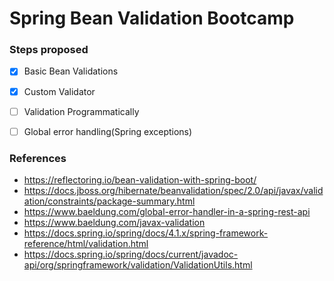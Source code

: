 # Spring Bean Validation Bootcamp

### Steps proposed
* [x] Basic Bean Validations

* [x] Custom Validator

* [ ] Validation Programmatically  

* [ ] Global error handling(Spring exceptions)

### References
- https://reflectoring.io/bean-validation-with-spring-boot/
- https://docs.jboss.org/hibernate/beanvalidation/spec/2.0/api/javax/validation/constraints/package-summary.html
- https://www.baeldung.com/global-error-handler-in-a-spring-rest-api
- https://www.baeldung.com/javax-validation
- https://docs.spring.io/spring/docs/4.1.x/spring-framework-reference/html/validation.html
- https://docs.spring.io/spring/docs/current/javadoc-api/org/springframework/validation/ValidationUtils.html
